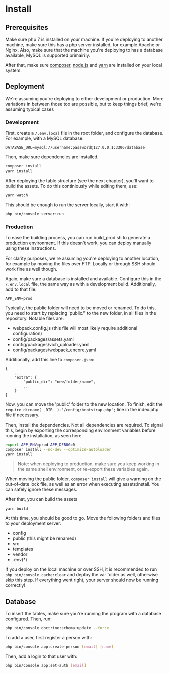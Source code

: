 # Install

## Prerequisites
Make sure php 7 is installed on your machine. If you're deploying to another
machine, make sure this has a php server installed, for example Apache or Nginx.
Also, make sure that the machine you're deploying to has a database available,
MySQL is supported primairily.

After that, make sure [composer](https://getcomposer.org/), [node.js](https://nodejs.org/) 
and [yarn](https://yarnpkg.com/) are installed on your local system.

## Deployment
We're assuming you're deploying to either development or production. More
variations in between those too are possible, but to keep things brief, we're
assuming typical cases

### Development
First, create a ```/.env.local``` file in the root folder, and configure the 
database. For example, with a MySQL database:

```DATABASE_URL=mysql://username:password@127.0.0.1:3306/database```

Then, make sure dependencies are installed.

```bash
composer install
yarn install
```

After deploying the table structure (see the next chapter), you'll want to build
the assets. To do this continiously while editing them, use:

```bash
yarn watch
```

This should be enough to run the server locally, start it with:

```bash
php bin/console server:run
```

### Production
To ease the building process, you can run build_prod.sh to generate a production
environment. If this doesn't work, you can deploy manually using these
instructions.

For clarity purposes, we're assuming you're deploying to another location, for
example by moving the files over FTP. Locally or through SSH should work fine
as well though.

Again, make sure a database is installed and available. Configure this in the
```/.env.local``` file, the same way as with a development build. Additionally,
add to that file:

```APP_ENV=prod```

Typically, the public folder will need to be moved or renamed. To do this,
you need to start by replacing 'public/' to the new folder, in all files
in the repository. Notable files are:

* webpack.config.js (this file will most likely require additional configuration)
* config/packages/assets.yaml
* config/packages/vich_uploader.yaml
* config/packages/webpack_encore.yaml

Additionally, add this line to ```composer.json```:

```
{
    ...
    "extra": {
        "public_dir": "new/folder/name",
        ...
    }
}
```

Now, you can move the 'public' folder to the new location. To finish, edit the 
```require dirname(__DIR__).'/config/bootstrap.php';``` line in the index.php
file if necessary.

Then, install the dependencies. Not all dependencies are required. To signal
this, begin by exporting the corresponding environment variables before running
the installation, as seen here.

```bash
export APP_ENV=prod APP_DEBUG=0
composer install --no-dev --optimize-autoloader
yarn install
```

> Note: when deploying to production, make sure you keep working in the same
> shell environment, or re-export these variables again.

When moving the public folder, ```composer install``` will give a warning on the
out-of-date lock file, as well as an error when executing assets:install. You
can safely ignore these messages.

After that, you can build the assets

```bash
yarn build
```

At this time, you should be good to go. Move the following folders and files to
your deployment server:

* config
* public (this might be renamed)
* src
* templates
* vendor
* .env(*)

If you deploy on the local machine or over SSH, it is recommended to run
```php bin/console cache:clear``` and deploy the var folder as well, otherwise
skip this step. If everything went right, your server should now be running
correctly!

## Database
To insert the tables, make sure you're running the program with a database
configured. Then, run:

```bash
php bin/console doctrine:schema:update --force
```

To add a user, first register a person with:

```bash
php bin/console app:create-person [email] [name]
```

Then, add a login to that user with:

```bash
php bin/console app:set-auth [email]
```